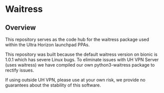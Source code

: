 # Waitress

## Overview

This repository serves as the code hub for the waitress package used within the Ultra Horizon launchpad PPAs.

This repository was built because the default waitress version on bionic is 1.0.1 which has severe Linux bugs.
To eliminate issues with UH VPN Server (uses waitress) we have compiled our own python3-waitress package to rectify issues.

If using outside UH VPN, please use at your own risk, we provide no guarantees about the stability of this software.
